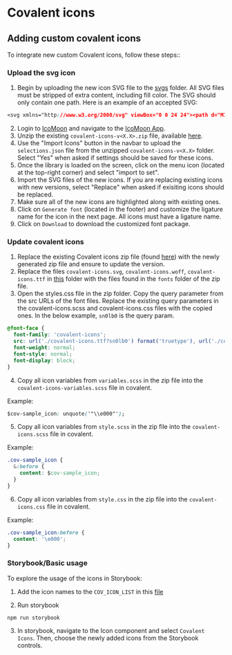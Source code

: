 # Covalent icons

## Adding custom covalent icons

To integrate new custom Covalent icons, follow these steps::

### Upload the svg icon

1. Begin by uploading the new icon SVG file to the [svgs](https://github.com/Teradata/covalent/tree/main/libs/icons/svgs) folder. All SVG files must be stripped of extra content, including fill color. The SVG should only contain one path. Here is an example of an accepted SVG:

```css
<svg xmlns="http://www.w3.org/2000/svg" viewBox="0 0 24 24"><path d="M12 16a4 4 0 1 0 0-8 4 4 0 0 0 0 8Z"/></svg>
```

2. Login to [IcoMoon](https://icomoon.io/) and navigate to the [IcoMoon App](https://icomoon.io/app/#/select).
3. Unzip the existing `covalent-icons-v<X.X>.zip` file, available [here](https://github.com/Teradata/covalent/tree/main/libs/icons).
4. Use the "Import Icons" button in the navbar to upload the `selections.json` file from the unzipped `covalent-icons-v<X.X>` folder. Select "Yes" when asked if settings should be saved for these icons.
5. Once the library is loaded on the screen, click on the menu icon (located at the top-right corner) and select "import to set".
6. Import the SVG files of the new icons. If you are replacing existing icons with new versions, select "Replace" when asked if exisiting icons should be replaced.
7. Make sure all of the new icons are highlighted along with existing ones.
8. Click on `Generate font` (located in the footer) and customize the ligature name for the icon in the next page. All icons must have a ligature name.
9. Click on `Download` to download the customized font package.

### Update covalent icons

1. Replace the existing Covalent icons zip file (found [here](https://github.com/Teradata/covalent/tree/main/libs/icons)) with the newly generated zip file and ensure to update the version.
2. Replace the files `covalent-icons.svg`, `covalent-icons.woff`, `covalent-icons.ttf` in [this](https://github.com/Teradata/covalent/tree/main/libs/icons) folder with the files found in the `fonts` folder of the zip file.
3. Open the styles.css file in the zip folder. Copy the query parameter from the src URLs of the font files. Replace the existing query parameters in the covalent-icons.scss and covalent-icons.css files with the copied ones. In the below example, `sn0lb0` is the query param.

```css
@font-face {
  font-family: 'covalent-icons';
  src: url('./covalent-icons.ttf?sn0lb0') format('truetype'), url('./covalent-icons.woff?sn0lb0') format('woff'), url('./covalent-icons.svg?sn0lb0#covalent-icons') format('svg');
  font-weight: normal;
  font-style: normal;
  font-display: block;
}
```

4. Copy all icon variables from `variables.scss` in the zip file into the `covalent-icons-variables.scss` file in covalent.

Example:

```css
$cov-sample_icon: unquote('"\\e000"');
```

5. Copy all icon variables from `style.scss` in the zip file into the `covalent-icons.scss` file in covalent.

Example:

```css
.cov-sample_icon {
  &:before {
    content: $cov-sample_icon;
  }
}
```

6. Copy all icon variables from `style.css` in the zip file into the `covalent-icons.css` file in covalent.

Example:

```css
.cov-sample_icon:before {
  content: '\e000';
}
```

### Storybook/Basic usage

To explore the usage of the icons in Storybook:

1. Add the icon names to the `COV_ICON_LIST` in this [file](https://github.com/Teradata/covalent/blob/main/libs/components/src/icon/icon.stories.js)

2. Run storybook

```
npm run storybook
```

3. In storybook, navigate to the Icon component and select `Covalent Icons`. Then, choose the newly added icons from the Storybook controls.
